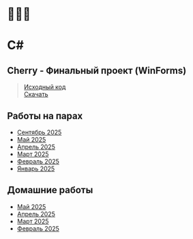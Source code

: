 # 🥨🥨🥨

# C#

## Cherry - Финальный проект (WinForms)
  > [Исходный код](final%20project) \
  > [Скачать](https://github.com/rotat1ck/cs-assignments/releases/tag/executable)

## Работы на парах

* [Сентябрь 2025](classwork/2025.09)
* [Май 2025](classwork/2025.05)
* [Апрель 2025](classwork/2025.04)
* [Март 2025](classwork/2025.03)
* [Февраль 2025](classwork/2025.02)
* [Январь 2025](classwork/2025.01)

## Домашние работы

* [Май 2025](homework/2025.05)
* [Апрель 2025](homework/2025.04)
* [Март 2025](homework/2025.03)
* [Февраль 2025](homework/2025.02)
